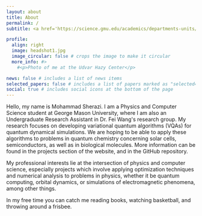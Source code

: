 ```yaml
---
layout: about
title: About
permalink: /
subtitle: <a href='https://science.gmu.edu/academics/departments-units/physics-and-astronomy-department'>George Mason University Dept. of Physics & Astronomy</a>

profile:
  align: right
  image: headshot1.jpg
  image_circular: false # crops the image to make it circular
  more_info: #>
    #<p>Photo of me at the Udvar Hazy Center</p>

news: false # includes a list of news items
selected_papers: false # includes a list of papers marked as "selected={true}"
social: true # includes social icons at the bottom of the page
---
```


Hello, my name is Mohammad Sherazi. I am a Physics and Computer Science student at George Mason University, where I am also an Undergraduate Research Assistant in Dr. Fei Wang's research group. My research focuses on developing variational quantum algorithms (VQAs) for quantum dynamical simulations. We are hoping to be able to apply these algorithms to problems in quantum chemistry concerning solar cells, semiconductors, as well as in biological molecules. More information can be found in the projects section of the website, and in the GitHub repository.
 
My professional interests lie at the intersection of physics and computer science, especially projects which involve applying optimization techniques and numerical analysis to problems in physics, whether it be quantum computing, orbital dynamics, or simulations of electromagnetic phenomena, among other things. 

In my free time you can catch me reading books, watching basketball, and throwing around a frisbee.
<br/><br/>
<br/><br/>
<br/><br/>
